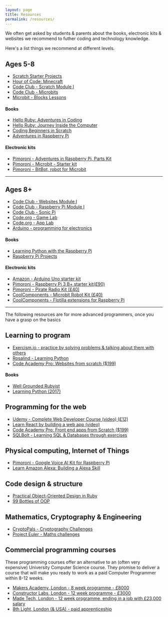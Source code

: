 ```yaml
---
layout: page
title: Resources
permalink: /resources/
---
```


We often get asked by students & parents about the books, electronic kits & websites we recommend
to futher coding and technology knowledge.

Here's a list things we recommend at different levels.

## Ages 5-8

- [Scratch Starter Projects](https://scratch.mit.edu/starter_projects/)
- [Hour of Code: Minecraft](https://code.org/minecraft)
- [Code Club - Scratch Module I](https://projects.raspberrypi.org/en/codeclub/scratch-module-1)
- [Code Club - Microbits](https://codeclubprojects.org/en-GB/microbit/)
- [Microbit - Blocks Lessons](http://microbit.org/en/2017-03-07-javascript-block-resources/)

#### Books
- [Hello Ruby: Adventures in Coding](https://amzn.to/2GPxn2L)
- [Hello Ruby: Journey Inside the Computer](https://amzn.to/2vapEL8)
- [Coding Beginners in Scratch](https://amzn.to/2JDDwkA)
- [Adventures in Raspberry Pi](https://amzn.to/2qoFxIh)

#### Electronic kits
- [Pimoroni - Adventures in Raspberry Pi, Parts Kit](https://shop.pimoroni.com/collections/kids/products/adventure-in-raspberry-pi-building-a-jukebox-kit)
- [Pimoroni - Microbit - Starter kit](https://shop.pimoroni.com/collections/kids/products/micro-bit-complete-starter-kit)
- [Pimoroni - BitBot, robot for Microbit](https://shop.pimoroni.com/collections/micro-bit-uk/products/bit-bot)

<hr>

## Ages 8+

- [Code Club - Websites Module I](https://projects.raspberrypi.org/en/codeclub/webdev-module-1)
- [Code Club - Raspberry Pi Module I](https://codeclubprojects.org/en-GB/raspberry-pi/)
- [Code Club - Sonic Pi](https://codeclubprojects.org/en-GB/sonic-pi/)
- [Code.org - Game Lab](https://code.org/educate/gamelab)
- [Code.org - App Lab](https://code.org/educate/applab)
- [Arduino - programming for electronics](https://www.arduino.cc/)

#### Books
- [Learning Python with the Raspberry Pi](https://amzn.to/2qmJAoL)
- [Raspberry Pi Projects](https://amzn.to/2vco4ZB)

#### Electronic kits
- [Amazon - Arduino Uno starter kit](https://amzn.to/2Hsz8nQ)
- [Pimoroni - Raspberry Pi 3 B+ starter kit(£90)](https://shop.pimoroni.com/products/raspberry-pi-3-b-plus-starter-kit)
- [Pimoroni - Pirate Radio Kit (£40)](https://shop.pimoroni.com/products/pirate-radio-pi-zero-w-project-kit)
- [CoolComponents - Microbit Robot Kit (£40)](https://coolcomponents.co.uk/collections/bbc-micro-bit-bundles/products/cool-components-bbc-micro-bit-with-move-mini-buggy-kit-bundle)
- [CoolComponents - Flotilla extensions for Raspberry Pi](https://coolcomponents.co.uk/collections/flotilla)

<hr>

The following resources are for more advanced programmers, once you have a grasp on the basics

## Learning to program

- [Exercism.io - practice by solving problems & talking about them with others](http://exercism.io/)
- [Rosalind - Learning Python](http://rosalind.info/problems/list-view/?location=python-village)
- [Code Academy Pro: Websites from scratch ($199)](https://www.codecademy.com/pro/intensive/build-websites-from-scratch)

#### Books

- [Well Grounded Rubyist](https://amzn.to/2JBcQAR)
- [Learning Python (2017)](https://amzn.to/2vcoVJN)

## Programming for the web

- [Udemy - Complete Web Developer Course (video) (£12)](https://www.udemy.com/the-complete-web-developer-course-2/)
- [Learn React by building a web app (video)](https://udilia.com/courses/learn-react-by-building-a-web-app)
- [Code Academy Pro: Front end apps from Scratch ($199)](https://www.codecademy.com/pro/intensive/build-frontend-web-apps-from-scratch)
- [SQLBolt - Learning SQL & Databases through exercises](https://sqlbolt.com/)

## Physical computing, Internet of Things

- [Pimoroni - Google Voice AI Kit for Raspberry Pi](https://shop.pimoroni.com/products/google-aiy-voice-kit)
- [Learn Amazon Alexa: Building a Alexa Skill](https://www.codecademy.com/learn/learn-alexa)

## Code design & structure

- [Practical Object-Oriented Design in Ruby](https://amzn.to/2qp2wD7)
- [99 Bottles of OOP](https://sandimetz.dpdcart.com/product/135180)

## Mathematics, Cryptography & Engineering

- [CryptoPals - Cryptography Challenges](https://cryptopals.com/)
- [Project Euler - Maths challenges](https://projecteuler.net/)

## Commercial programming courses

These programming courses offer an alternative to an (often very expensive) University Computer Science course. They promise to deliver
a course that will make you ready to work as a paid Computer Programmer within 8-12 weeks.

- [Makers Academy, London - 8 week programme - £8000](https://www.makersacademy.com/)
- [Constructor Labs, London - 12 week programme - £3000](https://www.constructorlabs.com/course)
- [Made Tech, London - 12 week programme, ending in a job with £23,000 salary](https://www.madetech.com/careers/academy)
- [8th Light, London (& USA) - paid apprenticeship](https://8thlight.com/apprenticeship/)
